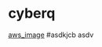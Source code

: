 # cyberq
[aws_image](https://user-images.githubusercontent.com/68101621/158118586-ac977085-8cab-4bfc-b0c2-94c9452365da.jpg)
#asdkjcb
asdv
